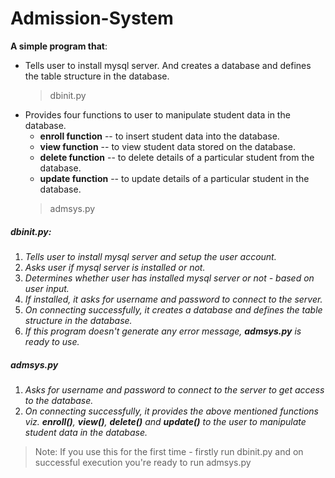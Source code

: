 # Admission-System
__A simple program that__:
* Tells user to install mysql server. And creates a database and defines the table structure in the database.
	> dbinit.py
* Provides four functions to user to manipulate student data in the database.
	* **enroll function** -- to insert student data into the database.
	* **view function** -- to view student data stored on the database.
	* **delete function** -- to delete details of a particular student from the database.
	* **update function** -- to update details of a particular student in the database.
	> admsys.py
##### dbinit.py:
1. *Tells user to install mysql server and setup the user account.*
2. *Asks user if mysql server is installed or not.*
3. *Determines whether user has installed mysql server or not - based on user input.*
4. *If installed, it asks for username and password to connect to the server.*
5. *On connecting successfully, it creates a database and defines the table structure in the database.*
6. *If this program doesn't generate any error message, **admsys.py** is ready to use.*
##### admsys.py
1. *Asks for username and password to connect to the server to get access to the database.*
2. *On connecting successfully, it provides the above mentioned functions viz. **enroll()**, **view()**, **delete()** and **update()** to the user to manipulate student data in the database.*
> Note: If you use this for the first time - firstly run dbinit.py and on successful execution you're ready to run admsys.py
